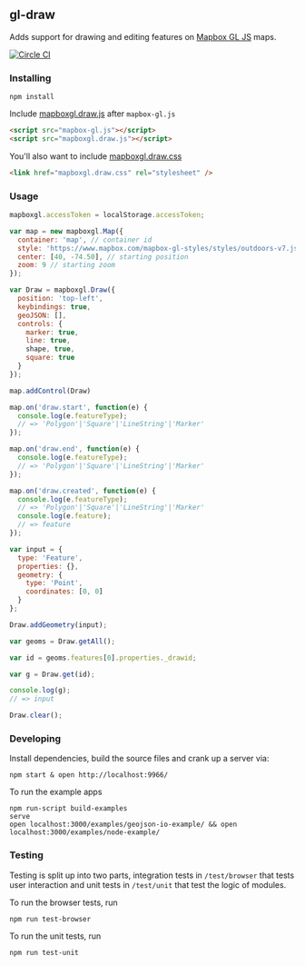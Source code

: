 gl-draw
---

Adds support for drawing and editing features on [Mapbox GL JS](https://www.mapbox.com/mapbox-gl-js/) maps.

[![Circle CI](https://circleci.com/gh/mapbox/gl-draw/tree/dev-pages.svg?style=svg&circle-token=9a1c59bacd6403294df7c5191a33adc7615ce1e7)](https://circleci.com/gh/mapbox/gl-draw/tree/dev-pages)

### Installing

    npm install

Include [mapboxgl.draw.js]() after `mapbox-gl.js`

```html
<script src="mapbox-gl.js"></script>
<script src="mapboxgl.draw.js"></script>
```

You'll also want to include [mapboxgl.draw.css](https://github.com/mapbox/gl-draw/blob/dev-pages/dist/mapboxgl.draw.css)

```html
<link href="mapboxgl.draw.css" rel="stylesheet" />
```

### Usage

```js
mapboxgl.accessToken = localStorage.accessToken;

var map = new mapboxgl.Map({
  container: 'map', // container id
  style: 'https://www.mapbox.com/mapbox-gl-styles/styles/outdoors-v7.json', //stylesheet location
  center: [40, -74.50], // starting position
  zoom: 9 // starting zoom
});

var Draw = mapboxgl.Draw({
  position: 'top-left',
  keybindings: true,
  geoJSON: [],
  controls: {
    marker: true,
    line: true,
    shape, true,
    square: true
  }
});

map.addControl(Draw)

map.on('draw.start', function(e) {
  console.log(e.featureType);
  // => 'Polygon'|'Square'|'LineString'|'Marker'
});

map.on('draw.end', function(e) {
  console.log(e.featureType);
  // => 'Polygon'|'Square'|'LineString'|'Marker'
});

map.on('draw.created', function(e) {
  console.log(e.featureType);
  // => 'Polygon'|'Square'|'LineString'|'Marker'
  console.log(e.feature);
  // => feature
});

var input = {
  type: 'Feature',
  properties: {},
  geometry: {
    type: 'Point',
    coordinates: [0, 0]
  }
};

Draw.addGeometry(input);

var geoms = Draw.getAll();

var id = geoms.features[0].properties._drawid;

var g = Draw.get(id);

console.log(g);
// => input

Draw.clear();
```

### Developing

Install dependencies, build the source files and crank up a server via:

    npm start & open http://localhost:9966/


To run the example apps
```
npm run-script build-examples
serve
open localhost:3000/examples/geojson-io-example/ && open localhost:3000/examples/node-example/
```

### Testing

Testing is split up into two parts, integration tests in `/test/browser` that tests user interaction and unit tests in `/test/unit` that test the logic of modules.

To run the browser tests, run

    npm run test-browser

To run the unit tests, run

    npm run test-unit
